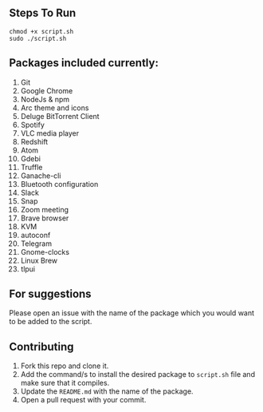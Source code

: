 ## Steps To Run
```
chmod +x script.sh
sudo ./script.sh
```
## Packages included currently:
1.  Git
2.  Google Chrome
3.  NodeJs & npm
4.  Arc theme and icons
5.  Deluge BitTorrent Client
6.  Spotify
7.  VLC media player
8.  Redshift
9.  Atom
10. Gdebi
11. Truffle
12. Ganache-cli
13. Bluetooth configuration
14. Slack
15. Snap
16. Zoom meeting
17. Brave browser
18. KVM
19. autoconf
20. Telegram
21. Gnome-clocks
22. Linux Brew
23. tlpui

## For suggestions
Please open an issue with the name of the package which you would want to be added to the script.

## Contributing
1. Fork this repo and clone it.
2. Add the command/s to install the desired package to `script.sh` file and make sure that it compiles.
3. Update the `README.md` with the name of the package.
4. Open a pull request with your commit.
